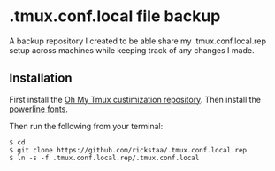 .tmux.conf.local file backup
=====

A backup repository I created to be able share my .tmux.conf.local.rep setup across machines while keeping track of any changes I made.

Installation
------------

First install the [Oh My Tmux custimization repository](https://github.com/gpakosz/.tmux). Then install the [powerline fonts](https://github.com/powerline/fonts).

Then run the following from your terminal:

```
$ cd
$ git clone https://github.com/rickstaa/.tmux.conf.local.rep
$ ln -s -f .tmux.conf.local.rep/.tmux.conf.local
```
